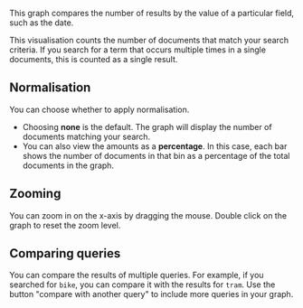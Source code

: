 This graph compares the number of results by the value of a particular field, such as the date.

This visualisation counts the number of documents that match your search criteria. If you search for a term that occurs multiple times in a single documents, this is counted as a single result.

## Normalisation

You can choose whether to apply normalisation.

* Choosing **none** is the default. The graph will display the number of documents matching your search.
* You can also view the amounts as a **percentage**. In this case, each bar shows the number of documents in that bin as a percentage of the total documents in the graph.

## Zooming

You can zoom in on the x-axis by dragging the mouse. Double click on the graph to reset the zoom level.

## Comparing queries

You can compare the results of multiple queries. For example, if you searched for `bike`, you can compare it with the results for `tram`. Use the button "compare with another query" to include more queries in your graph.
